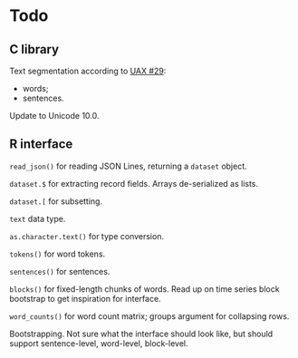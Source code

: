Todo
====

C library
---------

Text segmentation according to [UAX #29][uax29]:

 - words;
 - sentences.

Update to Unicode 10.0.


R interface
-----------

`read_json()` for reading JSON Lines, returning a `dataset` object.

`dataset.$` for extracting record fields. Arrays de-serialized as lists.

`dataset.[` for subsetting.

`text` data type.

`as.character.text()` for type conversion.

`tokens()` for word tokens.

`sentences()` for sentences.

`blocks()` for fixed-length chunks of words. Read up on time series block
bootstrap to get inspiration for interface.

`word_counts()` for word count matrix; groups argument for collapsing rows.

Bootstrapping. Not sure what the interface should look like, but should
support sentence-level, word-level, block-level.


[uax29]: http://unicode.org/reports/tr29/
